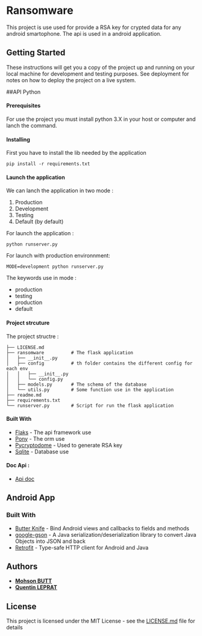 # Ransomware

This project is use used for provide a RSA key for crypted data for any android smartophone.
The api is used in a android application.

## Getting Started

These instructions will get you a copy of the project up and running on your local machine for development and testing purposes. See deployment for notes on how to deploy the project on a live system.

##API Python
#### Prerequisites

For use the project you must install python 3.X in your host or computer and lanch the command.


#### Installing

First you have to install the lib needed by the application

```
pip install -r requirements.txt
```


#### Launch the application

We can lanch the application in two mode :

1. Production
2. Development
3. Testing
4. Default (by default)

For launch the application :

```
python runserver.py
```

For launch with production environnment:
```
MODE=development python runserver.py
```

The keywords use in mode :
* production
* testing
* production
* default

#### Project strcuture

The project structre :

    ├── LICENSE.md
    ├── ransomware          # The flask application
    │   ├── __init__.py
    │   ├── config          # th folder contains the different config for each env
    │   │   ├── __init__.py
    │   │   └── config.py
    │   ├── models.py       # The schema of the database
    │   └── utils.py        # Some function use in the application
    ├── readme.md
    ├── requirements.txt
    └── runserver.py        # Script for run the flask application


#### Built With

* [Flaks](http://flask.pocoo.org/) - The api framework use
* [Pony](https://ponyorm.com/) - The orm use
* [Pycryptodome](http://pycryptodome.readthedocs.io/en/latest/index.html) - Used to generate RSA key
* [Sqlite](https://www.sqlite.org/index.html) - Database use

#### Doc Api :

* [Api doc](https://documenter.getpostman.com/view/587840/crypto-flask/RW86KpuK)





## Android App

### Built With
* [Butter Knife](https://github.com/JakeWharton/butterknife) - Bind Android views and callbacks to fields and methods
* [google-gson](https://github.com/google/gson) - A Java serialization/deserialization library to convert Java Objects into JSON and back
* [Retrofit](https://github.com/square/retrofit) - Type-safe HTTP client for Android and Java




## Authors

* [**Mohson BUTT**](https://github.com/Mohsan1995)
* [**Quentin LEPRAT**](https://github.com/CrabeMan)


## License

This project is licensed under the MIT License - see the [LICENSE.md](LICENSE.md) file for details